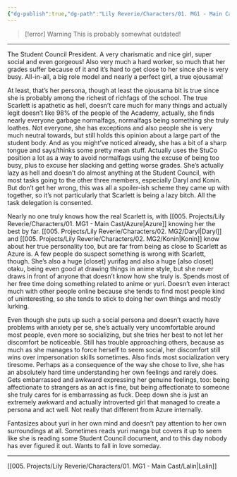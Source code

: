 ```yaml
---
{"dg-publish":true,"dg-path":"Lily Reverie/Characters/01. MG1 - Main Cast/Scarlett.md","permalink":"/lily-reverie/characters/01-mg-1-main-cast/scarlett/","created":"2024-01-20T03:24:41.523-03:00","updated":"2024-01-20T04:51:48.461-03:00"}
---
```


>[!error] Warning
>This is probably somewhat outdated!

---

The Student Council President. A very charismatic and nice girl, super social and even gorgeous! Also very much a hard worker, so much that her grades suffer because of it and it’s hard to get close to her since she is very busy. All-in-all, a big role model and nearly a perfect girl, a true ojousama!

At least, that’s her persona, though at least the ojousama bit is true since she is probably among the richest of richfags of the school. The true Scarlett is apathetic as hell, doesn’t care much for many things and actually legit doesn’t like 98% of the people of the Academy, actually, she finds nearly everyone garbage normalfags, normalfags being something she truly loathes. Not everyone, she has exceptions and also people she is very much neutral towards, but still holds this opinion about a large part of the student body. And as you might’ve noticed already, she has a bit of a sharp tongue and says/thinks some pretty mean stuff. Actually uses the StuCo position a lot as a way to avoid normalfags using the excuse of being too busy, plus to excuse her slacking and getting worse grades. She’s actually lazy as hell and doesn’t do almost anything at the Student Council, with most tasks going to the other three members, especially Daryl and Konin. But don’t get her wrong, this was all a spoiler-ish scheme they came up with together, so it’s not particularly that Scarlett is being a lazy bitch. All the task delegation is consented.

Nearly no one truly knows how the real Scarlett is, with [[005. Projects/Lily Reverie/Characters/01. MG1 - Main Cast/Azure\|Azure]] knowing her the best by far. [[005. Projects/Lily Reverie/Characters/02. MG2/Daryl\|Daryl]] and [[005. Projects/Lily Reverie/Characters/02. MG2/Konin\|Konin]] know about her true personality too, but are far from being as close to Scarlett as Azure is. A few people do suspect something is wrong with Scarlett, though. She’s also a huge [closet] yurifag and also a huge [also closet] otaku, being even good at drawing things in anime style, but she never draws in front of anyone that doesn’t know how she truly is. Spends most of her free time doing something related to anime or yuri. Doesn’t even interact much with other people online because she tends to find most people kind of uninteresting, so she tends to stick to doing her own things and mostly lurking.

Even though she puts up such a social persona and doesn’t exactly have problems with anxiety per se, she’s actually very uncomfortable around most people, even more so socializing, but she tries her best to not let her discomfort be noticeable. Still has trouble approaching others, because as much as she manages to force herself to seem social, her discomfort still wins over impersonation skills sometimes. Also finds most socialization very tiresome. Perhaps as a consequence of the way she chose to live, she has an absolutely hard time understanding her own feelings and rarely does. Gets embarrassed and awkward expressing her genuine feelings, too: being affectionate to strangers as an act is fine, but being affectionate to someone she truly cares for is embarrassing as fuck. Deep down she is just an extremely awkward and actually introverted girl that managed to create a persona and act well. Not really that different from Azure internally.

Fantasizes about yuri in her own mind and doesn’t pay attention to her own surroundings at all. Sometimes reads yuri manga but covers it up to seem like she is reading some Student Council document, and to this day nobody has ever figured it out. Wants to fall in love someday.

---

[[005. Projects/Lily Reverie/Characters/01. MG1 - Main Cast/Lalin\|Lalin]]